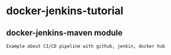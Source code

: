 # docker-jenkins-tutorial
## docker-jenkins-maven module
    Example about CI/CD pipeline with github, jenkin, docker hub
